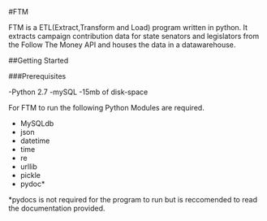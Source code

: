 #FTM 

FTM is a ETL(Extract,Transform and Load) program written in python. It extracts campaign contribution data for state senators and legislators from the Follow The Money API and houses the data in a datawarehouse.

##Getting Started

###Prerequisites

-Python 2.7
-mySQL
-15mb of disk-space

For FTM to run the following Python Modules are required.

- MySQLdb
- json
- datetime
- time
- re
- urllib
- pickle
- pydoc*

*pydocs is not required for the program to run but is reccomended to read the documentation provided. 





